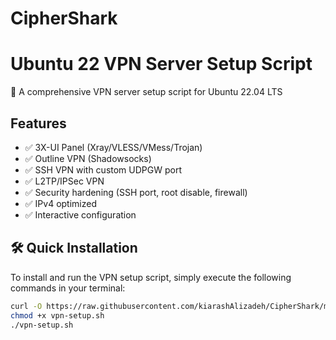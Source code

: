 # CipherShark

# Ubuntu 22 VPN Server Setup Script

🚀 A comprehensive VPN server setup script for Ubuntu 22.04 LTS

## Features
- ✅ 3X-UI Panel (Xray/VLESS/VMess/Trojan)
- ✅ Outline VPN (Shadowsocks)
- ✅ SSH VPN with custom UDPGW port
- ✅ L2TP/IPSec VPN
- ✅ Security hardening (SSH port, root disable, firewall)
- ✅ IPv4 optimized
- ✅ Interactive configuration

## 🛠 Quick Installation

To install and run the VPN setup script, simply execute the following commands in your terminal:

```bash
curl -O https://raw.githubusercontent.com/kiarashAlizadeh/CipherShark/master/vpn-setup.sh
chmod +x vpn-setup.sh
./vpn-setup.sh
